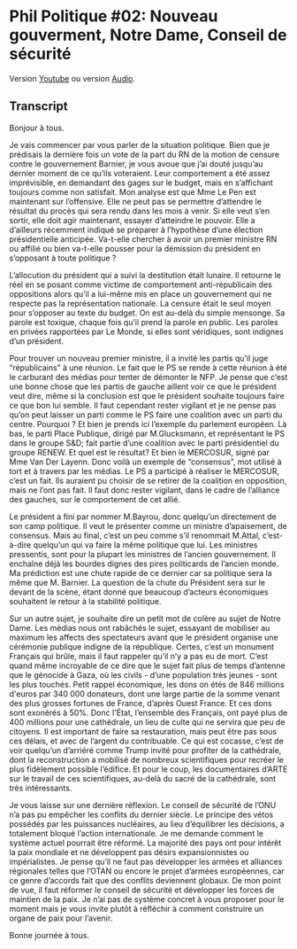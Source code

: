 # Phil Politique #02: Nouveau gouverment, Notre Dame, Conseil de sécurité

Version [Youtube](https://www.youtube.com/watch?v=VEm5yyk-yis) ou version [Audio](https://phil.the-cluster.org/static/2024-12-22-philpol.opus).

## Transcript

Bonjour à tous.

Je vais commencer par vous parler de la situation politique. Bien que je prédisais la dernière fois un vote de la part du RN de la motion de censure contre le gouvernement Barnier, je vous avoue que j’ai douté jusqu’au dernier moment de ce qu’ils voteraient. Leur comportement a été assez imprévisible, en demandant des gages sur le budget, mais en s’affichant toujours comme non satisfait. Mon analyse est que Mme Le Pen est maintenant sur l’offensive. Elle ne peut pas se permettre d’attendre le résultat du procès qui sera rendu dans les mois à venir. Si elle veut s’en sortir, elle doit agir maintenant, essayer d’atteindre le pouvoir. Elle a d’ailleurs récemment indiqué se préparer à l’hypothèse d’une élection présidentielle anticipée. Va-t-elle chercher à avoir un premier ministre RN ou affilié ou bien va-t-elle pousser pour la démission du président en s’opposant à toute politique ?

L’allocution du président qui a suivi la destitution était lunaire. Il retourne le réel en se posant comme victime de comportement anti-républicain des oppositions alors qu’il a lui-même mis en place un gouvernement qui ne respecte pas la représentation nationale. La censure était le seul moyen pour s’opposer au texte du budget. On est au-delà du simple mensonge. Sa parole est toxique, chaque fois qu’il prend la parole en public. Les paroles en privées rapportées par Le Monde, si elles sont véridiques, sont indignes d’un président.

Pour trouver un nouveau premier ministre, il a invité les partis qu’il juge “républicains” à une réunion. Le fait que le PS se rende à cette réunion à été le carburant des médias pour tenter de démonter le NFP. Je pense que c’est une bonne chose que les partis de gauche aillent voir ce que le président veut dire, même si la conclusion est que le président souhaite toujours faire ce que bon lui semble. Il faut cependant rester vigilant et je ne pense pas qu’on peut laisser un parti comme le PS faire une coalition avec un parti du centre. Pourquoi ? Et bien je prends ici l’exemple du parlement européen. Là bas, le parti Place Publique, dirigé par M.Glucksmann, et représentant le PS dans le groupe S&D; fait partie d’une coalition avec le parti présidentiel du groupe RENEW. Et quel est le résultat? Et bien le MERCOSUR, signé par Mme Van Der Layenn. Donc voilà un exemple de “consensus”, mot utilisé à tort et à travers par les médias. Le PS a participé à réaliser le MERCOSUR, c’est un fait. Ils auraient pu choisir de se retirer de la coalition en opposition, mais ne l’ont pas fait. Il faut donc rester vigilant, dans le cadre de l’alliance des gauches, sur le comportement de cet allié.

Le président a fini par nommer M.Bayrou, donc quelqu’un directement de son camp politique. Il veut le présenter comme un ministre d’apaisement, de consensus. Mais au final, c’est un peu comme s’il renommait M.Attal, c’est-à-dire quelqu’un qui va faire la même politique que lui.  Les ministres pressentis, sont pour la plupart les ministres de l’ancien gouvernement. Il enchaîne déjà les bourdes dignes des pires politicards de l’ancien monde. Ma prédiction est une chute rapide de ce dernier car sa politique sera la même que M. Barnier. La question de la chute du Président sera sur le devant de la scène, étant donné que beaucoup d’acteurs économiques souhaitent le retour à la stabilité politique.

Sur un autre sujet, je souhaite dire un petit mot de colère au sujet de Notre Dame. Les médias nous ont rabâchés le sujet, essayant de mobiliser au maximum les affects des spectateurs avant que le président organise une cérémonie publique indigne de la république. Certes, c’est un monument Français qui brûle, mais il faut rappeler qu’il n’y a pas eu de mort. C’est quand même incroyable de ce dire que le sujet fait plus de temps d’antenne que le génocide à Gaza, où les civils - d’une population très jeunes - sont les plus touchés. Petit rappel économique, les dons on étés de 846 millions d'euros par 340 000 donateurs, dont une large partie de la somme venant des plus grosses fortunes de France, d’après Ouest France. Et ces dons sont exonérés à 50%. Donc l'État, l’ensemble des Français, ont payé plus de 400 millions pour une cathédrale, un lieu de culte qui ne servira que peu de citoyens. Il est important de faire sa restauration, mais peut être pas sous ces délais, et avec de l’argent du contribuable. Ce qui est cocasse, c’est de voir quelqu’un d’arriéré comme Trump invité pour profiter de la cathédrale, dont la reconstruction a mobilisé de nombreux scientifiques pour recréer le plus fidèlement possible l’édifice. Et pour le coup, les documentaires d’ARTE sur le travail de ces scientifiques, au-delà du sacré de la cathédrale, sont très intéressants. 

Je vous laisse sur une dernière réflexion. Le conseil de sécurité de l’ONU n’a pas pu empêcher les conflits du dernier siècle. Le principe des vétos possédés par les puissances nucléaires, au lieu d’équilibrer les décisions, a totalement bloqué l’action internationale. Je me demande comment le système actuel pourrait être réformé. La majorité des pays ont pour intérêt la paix mondiale et ne développent pas désirs expansionnistes ou impérialistes. Je pense qu’il ne faut pas développer les armées et alliances régionales telles que l’OTAN ou encore le projet d’armées européennes, car ce genre d’accords fait que des conflits deviennent globaux. De mon point de vue, il faut réformer le conseil de sécurité et développer les forces de maintien de la paix. Je n’ai pas de système concret à vous proposer pour le moment mais je vous invite plutôt à réfléchir à comment construire un organe de paix pour l’avenir.

Bonne journée à tous.
